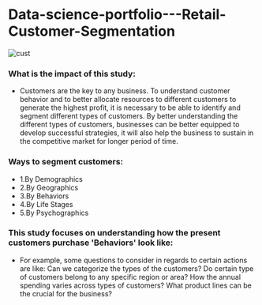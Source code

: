 # Data-science-portfolio---Retail-Customer-Segmentation

![cust](https://user-images.githubusercontent.com/62828231/117571227-49639c00-b0eb-11eb-98da-f612229797d3.jpg)

### What is the impact of this study:
- Customers are the key to any business. To understand customer behavior and to better allocate resources to different customers to generate the highest profit, it is necessary to be able to identify and segment different types of customers. By better understanding the different types of customers, businesses can be better equipped to develop successful strategies, it will also help the business to sustain in the competitive market for longer period of time.

### Ways to segment customers:
- 1.By Demographics 
- 2.By Geographics
- 3.By Behaviors
- 4.By Life Stages
- 5.By Psychographics

### This study focuses on understanding how the present customers purchase 'Behaviors' look like: 
- For example, some questions to consider in regards to certain actions are like: Can we categorize the types of the customers? Do certain type of customers belong to any specific region or area? How the annual spending varies across types of customers? What product lines can be the crucial for the business? 

